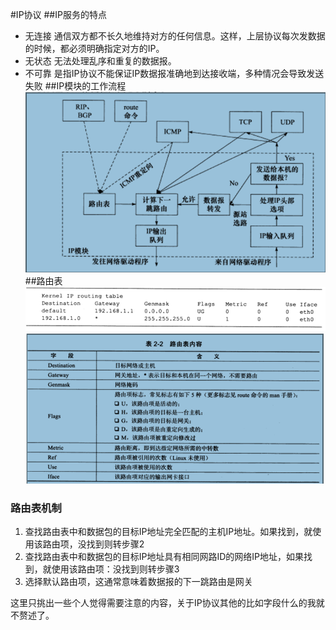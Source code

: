 #IP协议
##IP服务的特点
- 无连接
	通信双方都不长久地维持对方的任何信息。这样，上层协议每次发数据的时候，都必须明确指定对方的IP。
- 无状态
	无法处理乱序和重复的数据报。
- 不可靠
	是指IP协议不能保证IP数据报准确地到达接收端，多种情况会导致发送失败
##IP模块的工作流程
![IP工作流程](https://github.com/qujianbo/linux_server/blob/master/img/IP%E5%B7%A5%E4%BD%9C%E6%B5%81%E7%A8%8B.PNG)
##路由表
![](https://github.com/qujianbo/linux_server/blob/master/img/%E8%B7%AF%E7%94%B1%E8%A1%A8%E5%AE%9E%E4%BE%8B.PNG)
![](https://github.com/qujianbo/linux_server/blob/master/img/%E8%B7%AF%E7%94%B1%E8%A1%A8%E5%86%85%E5%AE%B9.PNG)
### 路由表机制 ###
1. 查找路由表中和数据包的目标IP地址完全匹配的主机IP地址。如果找到，就使用该路由项，没找到则转步骤2
2. 查找路由表中和数据包的目标IP地址具有相同网路ID的网络IP地址，如果找到，就使用该路由项：没找到则转步骤3
3. 选择默认路由项，这通常意味着数据报的下一跳路由是网关

这里只挑出一些个人觉得需要注意的内容，关于IP协议其他的比如字段什么的我就不赘述了。